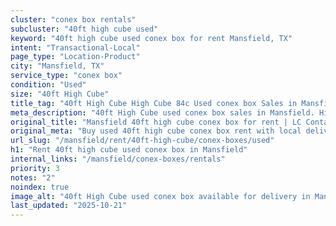 ```yaml
---
cluster: "conex box rentals"
subcluster: "40ft high cube used"
keyword: "40ft high cube used conex box for rent Mansfield, TX"
intent: "Transactional-Local"
page_type: "Location-Product"
city: "Mansfield, TX"
service_type: "conex box"
condition: "Used"
size: "40ft High Cube"
title_tag: "40ft High Cube High Cube 84c Used conex box Sales in Mansfield | LC Container"
meta_description: "40ft High Cube used conex box sales in Mansfield. High cube containers with extra height. Fast delivery, competitive pricing. Serving conex boxes area. Quote ID: CGE. Call (214) 524-4168 for your free quote today."
original_title: "Mansfield 40ft high cube conex box for rent | LC Container"
original_meta: "Buy used 40ft high cube conex box rent with local delivery in Mansfield, TX. LC Container — local Since 2003. Request a fast quote today."
url_slug: "/mansfield/rent/40ft-high-cube/conex-boxes/used"
h1: "Rent 40ft high cube used conex box in Mansfield"
internal_links: "/mansfield/conex-boxes/rentals"
priority: 3
notes: "2"
noindex: true
image_alt: "40ft High Cube used conex box available for delivery in Mansfield"
last_updated: "2025-10-21"
---
```


<!-- TODO: Add unique city/inventory copy, images, and internal links here. -->
